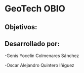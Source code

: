 # GeoTech OBIO

## Objetivos:

## Desarrollado por:


-Genis Yocelin Colmenares Sánchez

-Oscar Alejandro Quintero Iñiguez
